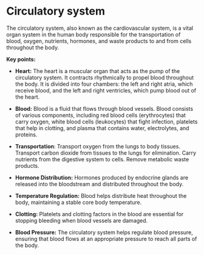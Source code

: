 # Circulatory system

The circulatory system, also known as the cardiovascular system, is a vital organ system in the human body responsible for the transportation of blood, oxygen, nutrients, hormones, and waste products to and from cells throughout the body.

**Key points:**

* **Heart:** The heart is a muscular organ that acts as the pump of the circulatory system. It contracts rhythmically to propel blood throughout the body. It is divided into four chambers: the left and right atria, which receive blood, and the left and right ventricles, which pump blood out of the heart.

* **Blood:** Blood is a fluid that flows through blood vessels. Blood consists of various components, including red blood cells (erythrocytes) that carry oxygen, white blood cells (leukocytes) that fight infection, platelets that help in clotting, and plasma that contains water, electrolytes, and proteins.

* **Transportation**: Transport oxygen from the lungs to body tissues. Transport carbon dioxide from tissues to the lungs for elimination. Carry nutrients from the digestive system to cells. Remove metabolic waste products.

* **Hormone Distribution:** Hormones produced by endocrine glands are released into the bloodstream and distributed throughout the body.

* **Temperature Regulation:** Blood helps distribute heat throughout the body, maintaining a stable core body temperature.

* **Clotting:** Platelets and clotting factors in the blood are essential for stopping bleeding when blood vessels are damaged.

* **Blood Pressure:** The circulatory system helps regulate blood pressure, ensuring that blood flows at an appropriate pressure to reach all parts of the body.
